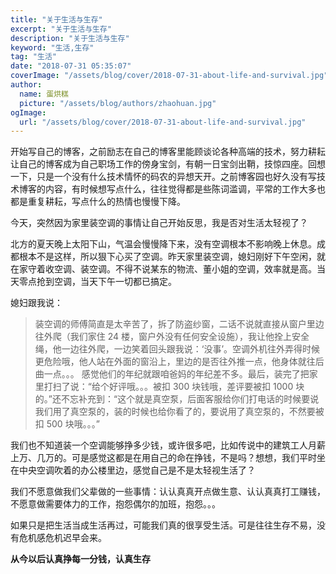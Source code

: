 ```yaml
---
title: "关于生活与生存"
excerpt: "关于生活与生存"
description: "关于生活与生存"
keyword: "生活,生存"
tag: "生活"
date: "2018-07-31 05:35:07"
coverImage: "/assets/blog/cover/2018-07-31-about-life-and-survival.jpg"
author:
  name: 蛋烘糕
  picture: "/assets/blog/authors/zhaohuan.jpg"
ogImage:
  url: "/assets/blog/cover/2018-07-31-about-life-and-survival.jpg"
---
```


开始写自己的博客，之前励志在自己的博客里能顾谈论各种高端的技术，努力耕耘让自己的博客成为自己职场工作的傍身宝剑，有朝一日宝剑出鞘，技惊四座。回想一下，只是一个没有什么技术情怀的码农的异想天开。之前博客园也好久没有写技术博客的内容，有时候想写点什么，往往觉得都是些陈词滥调，平常的工作大多也都是重复耕耘，写点什么的热情也慢慢下降。

今天，突然因为家里装空调的事情让自己开始反思，我是否对生活太轻视了？

北方的夏天晚上太阳下山，气温会慢慢降下来，没有空调根本不影响晚上休息。成都根本不是这样，所以狠下心买了空调。昨天家里装空调，媳妇刚好下午空闲，就在家守着收空调、装空调。不得不说某东的物流、董小姐的空调，效率就是高。当天零点抢到空调，当天下午一切都已搞定。

媳妇跟我说：

> 装空调的师傅简直是太辛苦了，拆了防盗纱窗，二话不说就直接从窗户里边往外爬（我们家住 24 楼，窗户外没有任何安全设施），我让他拴上安全绳，他一边往外爬，一边笑着回头跟我说：‘没事’。空调外机往外弄得时候更危险哦，他人站在外面的窗沿上，里边的是否往外推一点，他身体就往后曲一点。。。
> 感觉他们的年纪就跟咱爸妈的年纪差不多。最后，装完了把家里打扫了说：“给个好评哦。。。被扣 300 块钱哦，差评要被扣 1000 块的。”还不忘补充到：“这个就是真空泵，后面客服给你们打电话的时候要说我们用了真空泵的，装的时候也给你看了的，要说用了真空泵的，不然要被扣 500 块哦。。。”

我们也不知道装一个空调能够挣多少钱，或许很多吧，比如传说中的建筑工人月薪上万、几万的。可是感觉这都是在用自己的命在挣钱，不是吗？想想，我们平时坐在中央空调吹着的办公楼里边，感觉自己是不是太轻视生活了？

我们不愿意做我们父辈做的一些事情：认认真真开点做生意、认认真真打工赚钱，不愿意做需要体力的工作，抱怨偶尔的加班，抱怨。。。

如果只是把生活当成生活再过，可能我们真的很享受生活。可是往往生存不易，没有危机感危机迟早会来。

**从今以后认真挣每一分钱，认真生存**
